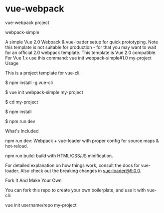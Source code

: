 # vue-webpack
vue-webpack project

webpack-simple


A simple Vue 2.0 Webpack & vue-loader setup for quick prototyping. Note this template is not suitable for production - for that you may want to wait for an official 2.0 webpack template.
This template is Vue 2.0 compatible. For Vue 1.x use this command: vue init webpack-simple#1.0 my-project
Usage

This is a project template for vue-cli.

$ npm install -g vue-cli

$ vue init webpack-simple my-project

$ cd my-project

$ npm install

$ npm run dev

What's Included

npm run dev: Webpack + vue-loader with proper config for source maps & hot-reload.

npm run build: build with HTML/CSS/JS minification.

For detailed explanation on how things work, consult the docs for vue-loader. Also check out the breaking changes in vue-loader@9.0.0.

Fork It And Make Your Own

You can fork this repo to create your own boilerplate, and use it with vue-cli:

vue init username/repo my-project
